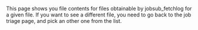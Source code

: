 This page shows you file contents for files obtainable by
jobsub_fetchlog for a given file. If you want to see a different file,
you need to go back to the job triage page, and pick an other one
from the list.
